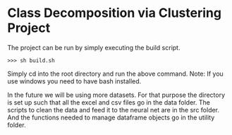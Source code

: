 # Class Decomposition via Clustering Project

The project can be run by simply executing the build script.

	>>> sh build.sh

Simply cd into the root directory and run the above command.
Note: If you use windows you need to have bash installed.

In the future we will be using more datasets. For that purpose the directory is set up such that all the excel and csv files go in the data folder. The scripts to clean the data and feed it to the neural net are in the src folder. And the functions needed to manage dataframe objects go in the utility folder.
